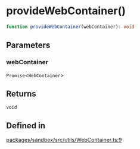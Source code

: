 # provideWebContainer()

```ts
function provideWebContainer(webContainer): void
```

## Parameters

### webContainer

`Promise`\<`WebContainer`\>

## Returns

`void`

## Defined in

[packages/sandbox/src/utils/WebContainer.ts:9](https://github.com/frontendat/karagoz/blob/2ed8a18477b67dcd686f6dbd2423b5cb094dd530/packages/sandbox/src/utils/WebContainer.ts#L9)
